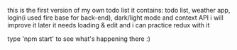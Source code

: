 this is the first version of my own todo list
it contains: todo list, weather app, login(i used fire base for back-end), dark/light mode and context API
i will  improve it later
it needs loading & edit and i can practice redux with it

type 'npm start' to see what's happening there :)